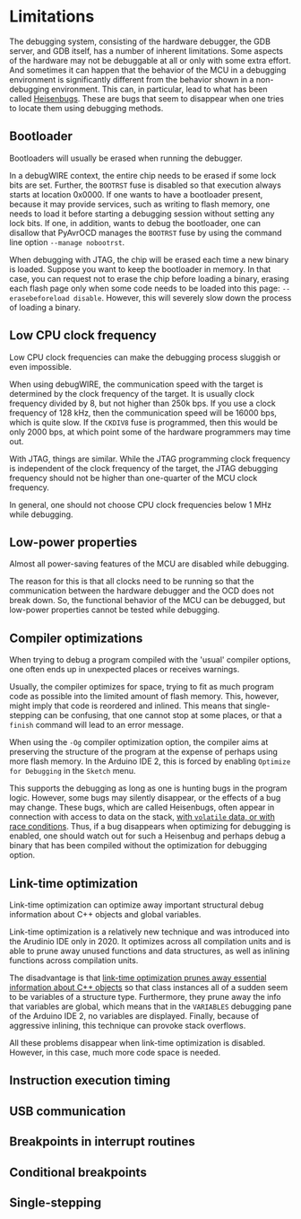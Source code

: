 # Limitations

The debugging system, consisting of the hardware debugger, the GDB server, and GDB itself, has a number of inherent limitations. Some aspects of the hardware may not be debuggable at all or only with some extra effort. And sometimes it can happen that the behavior of the MCU in a debugging environment is significantly different from the behavior shown in a non-debugging environment. This can, in particular, lead to what has been called [Heisenbugs](https://en.wikipedia.org/wiki/Heisenbug). These are bugs that seem to disappear when one tries to locate them using debugging methods.

## Bootloader

Bootloaders will usually be erased when running the debugger.

In a debugWIRE context, the entire chip needs to be erased if some lock bits are set. Further, the `BOOTRST` fuse is disabled so that execution always starts at location 0x0000. If one wants to have a bootloader present, because it may provide services, such as writing to flash memory, one needs to load it before starting a debugging session without setting any lock bits. If one, in addition, wants to debug the bootloader, one can disallow that PyAvrOCD manages the `BOOTRST` fuse by using the command line option `--manage nobootrst`.

When debugging with JTAG, the chip will be erased each time a new binary is loaded. Suppose you want to keep the bootloader in memory. In that case, you can request not to erase the chip before loading a binary, erasing each flash page only when some code needs to be loaded into this page: `--erasebeforeload disable`. However, this will severely slow down the process of loading a binary.

## Low CPU clock frequency

Low CPU clock frequencies can make the debugging process sluggish or even impossible.

When using debugWIRE, the communication speed with the target is determined by the clock frequency of the target. It is usually clock frequency divided by 8, but not higher than 250k bps. If you use a clock frequency of 128 kHz, then the communication speed will be 16000 bps, which is quite slow. If the `CKDIV8` fuse is programmed, then this would be only 2000 bps, at which point some of the hardware programmers may time out.

With JTAG, things are similar. While the JTAG programming clock frequency is independent of the clock frequency of the target, the JTAG debugging frequency should not be higher than one-quarter of the MCU clock frequency.

In general, one should not choose CPU clock frequencies below 1 MHz while debugging.

## Low-power properties

Almost all power-saving features of the MCU are disabled while debugging.

The reason for this is that all clocks need to be running so that the communication between the hardware debugger and the OCD does not break down. So, the functional behavior of the MCU can be debugged, but low-power properties cannot be tested while debugging.

## Compiler optimizations

When trying to debug a program compiled with the 'usual' compiler options, one often ends up in unexpected places or receives warnings.

Usually, the compiler optimizes for space, trying to fit as much program code as possible into the limited amount of flash memory. This, however, might imply that code is reordered and inlined. This means that single-stepping can be confusing, that one cannot stop at some places, or that a `finish` command will lead to an error message.

When using the `-Og` compiler optimization option, the compiler aims at preserving the structure of the program at the expense of perhaps using more flash memory. In the Arduino IDE 2, this is forced by enabling `Optimize for Debugging` in the `Sketch` menu.

This supports the debugging as long as one is hunting bugs in the program logic. However, some bugs may silently disappear, or the effects of a bug may change. These bugs, which are called Heisenbugs, often appear in connection with access to data on the stack, [with `volatile` data, or with race conditions](https://arduino-craft-corner.de/index.php/2025/01/19/volatilitity-race-conditions-and-heisenbugs/). Thus, if a bug disappears when optimizing for debugging is enabled, one should watch out for such a Heisenbug and perhaps debug a binary that has been compiled without the optimization for debugging option.

## Link-time optimization

Link-time optimization can optimize away important structural debug information about C++ objects and global variables.

Link-time optimization is a relatively new technique and was introduced into the Arudinio IDE only in 2020.  It optimizes across all compilation units and is able to prune away unused functions and data structures, as well as inlining functions across compilation units.

The disadvantage is that [link-time optimization prunes away essential information about C++ objects](https://arduino-craft-corner.de/index.php/2021/12/15/link-time-optimization-and-debugging-of-object-oriented-programs-on-avr-mcus/) so that class instances all of a sudden seem to be variables of a structure type. Furthermore, they prune away the info that variables are global, which means that in the `VARIABLES` debugging pane of the Arduino IDE 2, no variables are displayed. Finally, because of aggressive inlining, this technique can provoke stack overflows.

All these problems disappear when link-time optimization is disabled. However, in this case, much more code space is needed.

## Instruction execution timing



## USB communication

## Breakpoints in interrupt routines

## Conditional breakpoints

## Single-stepping
